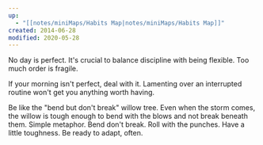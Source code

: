 ```yaml
---
up:
  - "[[notes/miniMaps/Habits Map|notes/miniMaps/Habits Map]]"
created: 2014-06-28
modified: 2020-05-28
---
```

No day is perfect. It's crucial to balance discipline with being flexible. Too much order is fragile. 

If your morning isn't perfect, deal with it. Lamenting over an interrupted routine won't get you anything worth having.

Be like the "bend but don't break" willow tree. Even when the storm comes, the willow is tough enough to bend with the blows and not break beneath them. Simple metaphor. Bend don't break. Roll with the punches. Have a little toughness. Be ready to adapt, often.